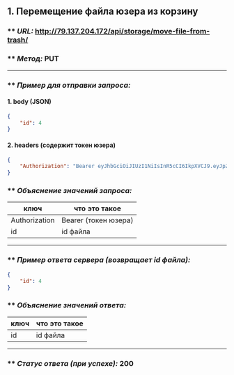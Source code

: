 ## 1. Перемещение файла юзера из корзину

### ** _URL:_ http://79.137.204.172/api/storage/move-file-from-trash/

### ** _Метод:_ PUT

<hr>

### ** _Пример для отправки запроса:_

#### 1. body (JSON)

```json
{
    "id": 4
}
```

#### 2. headers (содержит токен юзера)

```json
{
    "Authorization": "Bearer eyJhbGciOiJIUzI1NiIsInR5cCI6IkpXVCJ9.eyJpZCI6NSwiZXhwIjoxNzA2MjE5MjMyfQ.yMy6RiCFvhitLZ0IavmQS4P_O1-ksLQgaA8JsB3LLl0"
}
```

### ** _Объяснение значений запроса:_

| ключ          | что это такое        |
|---------------|----------------------|
| Authorization | Bearer (токен юзера) |
| id            | id файла             |

<hr>

### ** _Пример ответа сервера (возвращает id файла):_

```json
{
    "id": 4
}
```

### ** _Объяснение значений ответа:_

| ключ | что это такое |
|------|---------------|
| id   | id файла      |

<hr>

### ** _Статус ответа (при успехе):_ 200
